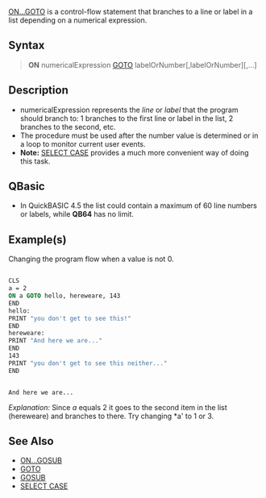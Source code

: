[ON...GOTO](ON...GOTO) is a control-flow statement that branches to a line or label in a list depending on a numerical expression.

## Syntax

> **ON** numericalExpression [GOTO](GOTO) labelOrNumber[,labelOrNumber][,...]

## Description

* numericalExpression represents the *line* or *label* that the program should branch to: 1 branches to the first line or label in the list, 2 branches to the second, etc.
* The procedure must be used after the number value is determined or in a loop to monitor current user events.
* **Note:** [SELECT CASE](SELECT-CASE) provides a much more convenient way of doing this task.

## QBasic

* In QuickBASIC 4.5 the list could contain a maximum of 60 line numbers or labels, while **QB64** has no limit.

## Example(s)

Changing the program flow when a value is not 0.

```vb

CLS
a = 2
ON a GOTO hello, hereweare, 143
END
hello:
PRINT "you don't get to see this!"
END
hereweare:
PRINT "And here we are..."
END
143
PRINT "you don't get to see this neither..."
END 

```

```text

And here we are...

```

*Explanation:* Since *a* equals 2 it goes to the second item in the list (hereweare) and branches to there. Try changing *a' to 1 or 3.

## See Also

* [ON...GOSUB](ON...GOSUB)
* [GOTO](GOTO)
* [GOSUB](GOSUB)
* [SELECT CASE](SELECT-CASE)
